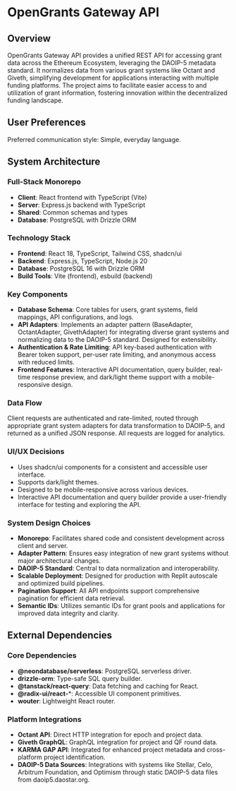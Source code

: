 # OpenGrants Gateway API

## Overview
OpenGrants Gateway API provides a unified REST API for accessing grant data across the Ethereum Ecosystem, leveraging the DAOIP-5 metadata standard. It normalizes data from various grant systems like Octant and Giveth, simplifying development for applications interacting with multiple funding platforms. The project aims to facilitate easier access to and utilization of grant information, fostering innovation within the decentralized funding landscape.

## User Preferences
Preferred communication style: Simple, everyday language.

## System Architecture

### Full-Stack Monorepo
- **Client**: React frontend with TypeScript (Vite)
- **Server**: Express.js backend with TypeScript
- **Shared**: Common schemas and types
- **Database**: PostgreSQL with Drizzle ORM

### Technology Stack
- **Frontend**: React 18, TypeScript, Tailwind CSS, shadcn/ui
- **Backend**: Express.js, TypeScript, Node.js 20
- **Database**: PostgreSQL 16 with Drizzle ORM
- **Build Tools**: Vite (frontend), esbuild (backend)

### Key Components
- **Database Schema**: Core tables for users, grant systems, field mappings, API configurations, and logs.
- **API Adapters**: Implements an adapter pattern (BaseAdapter, OctantAdapter, GivethAdapter) for integrating diverse grant systems and normalizing data to the DAOIP-5 standard. Designed for extensibility.
- **Authentication & Rate Limiting**: API key-based authentication with Bearer token support, per-user rate limiting, and anonymous access with reduced limits.
- **Frontend Features**: Interactive API documentation, query builder, real-time response preview, and dark/light theme support with a mobile-responsive design.

### Data Flow
Client requests are authenticated and rate-limited, routed through appropriate grant system adapters for data transformation to DAOIP-5, and returned as a unified JSON response. All requests are logged for analytics.

### UI/UX Decisions
- Uses shadcn/ui components for a consistent and accessible user interface.
- Supports dark/light themes.
- Designed to be mobile-responsive across various devices.
- Interactive API documentation and query builder provide a user-friendly interface for testing and exploring the API.

### System Design Choices
- **Monorepo**: Facilitates shared code and consistent development across client and server.
- **Adapter Pattern**: Ensures easy integration of new grant systems without major architectural changes.
- **DAOIP-5 Standard**: Central to data normalization and interoperability.
- **Scalable Deployment**: Designed for production with Replit autoscale and optimized build pipelines.
- **Pagination Support**: All API endpoints support comprehensive pagination for efficient data retrieval.
- **Semantic IDs**: Utilizes semantic IDs for grant pools and applications for improved data integrity and clarity.

## External Dependencies

### Core Dependencies
- **@neondatabase/serverless**: PostgreSQL serverless driver.
- **drizzle-orm**: Type-safe SQL query builder.
- **@tanstack/react-query**: Data fetching and caching for React.
- **@radix-ui/react-***: Accessible UI component primitives.
- **wouter**: Lightweight React router.

### Platform Integrations
- **Octant API**: Direct HTTP integration for epoch and project data.
- **Giveth GraphQL**: GraphQL integration for project and QF round data.
- **KARMA GAP API**: Integrated for enhanced project metadata and cross-platform project identification.
- **DAOIP-5 Data Sources**: Integrations with systems like Stellar, Celo, Arbitrum Foundation, and Optimism through static DAOIP-5 data files from daoip5.daostar.org.